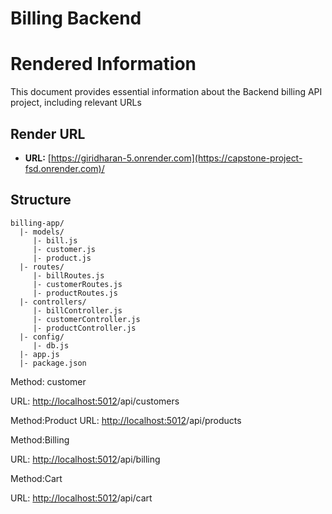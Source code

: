 # Billing Backend

# Rendered Information

This document provides essential information about the Backend billing API project, including relevant URLs 

## Render URL

- **URL:**  [https://giridharan-5.onrender.com](https://capstone-project-fsd.onrender.com)/

## Structure
```
billing-app/
  |- models/
     |- bill.js
     |- customer.js
     |- product.js
  |- routes/
     |- billRoutes.js
     |- customerRoutes.js
     |- productRoutes.js
  |- controllers/
     |- billController.js
     |- customerController.js
     |- productController.js
  |- config/
     |- db.js
  |- app.js
  |- package.json

```
Method: customer

URL:  [http://localhost:5012](https://capstone-project-fsd.onrender.com)/api/customers

Method:Product
URL:  [http://localhost:5012](https://capstone-project-fsd.onrender.com)/api/products

Method:Billing

URL:  [http://localhost:5012](https://capstone-project-fsd.onrender.com)/api/billing

Method:Cart

URL:  [http://localhost:5012](https://capstone-project-fsd.onrender.com)/api/cart






